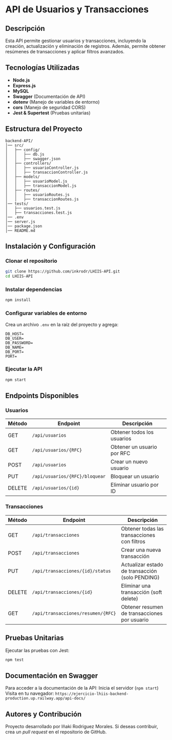 # API de Usuarios y Transacciones

## Descripción
Esta API permite gestionar usuarios y transacciones, incluyendo la creación, actualización y eliminación de registros. Además, permite obtener resúmenes de transacciones y aplicar filtros avanzados.

## Tecnologías Utilizadas
- **Node.js**
- **Express.js**
- **MySQL**
- **Swagger** (Documentación de API)
- **dotenv** (Manejo de variables de entorno)
- **cors** (Manejo de seguridad CORS)
- **Jest & Supertest** (Pruebas unitarias)

## Estructura del Proyecto
```
backend-API/
│── src/
│   ├── config/
│   │   ├── db.js
│   │   ├── swagger.json
│   ├── controllers/
│   │   ├── usuarioController.js
│   │   ├── transaccionController.js
│   ├── models/
│   │   ├── usuarioModel.js
│   │   ├── transaccionModel.js
│   ├── routes/
│   │   ├── usuarioRoutes.js
│   │   ├── transaccionRoutes.js
│── tests/
│   ├── usuarios.test.js
│   ├── transacciones.test.js
│── .env
│── server.js
│── package.json
│── README.md
```

## Instalación y Configuración
### Clonar el repositorio
```sh
git clone https://github.com/inkrodr/LHIIS-API.git
cd LHIIS-API
```

### Instalar dependencias
```sh
npm install
```

### Configurar variables de entorno
Crea un archivo `.env` en la raíz del proyecto y agrega:
```env
DB_HOST=
DB_USER=
DB_PASSWORD=
DB_NAME=
DB_PORT=
PORT=
```

### Ejecutar la API
```sh
npm start
```

## Endpoints Disponibles

### Usuarios
| Método  | Endpoint               | Descripción                     |
|---------|------------------------|---------------------------------|
| GET     | `/api/usuarios`        | Obtener todos los usuarios     |
| GET     | `/api/usuarios/{RFC}`  | Obtener un usuario por RFC     |
| POST    | `/api/usuarios`        | Crear un nuevo usuario         |
| PUT     | `/api/usuarios/{RFC}/bloquear` | Bloquear un usuario |
| DELETE  | `/api/usuarios/{id}`   | Eliminar usuario por ID        |

### Transacciones
| Método  | Endpoint                        | Descripción                                     |
|---------|---------------------------------|-------------------------------------------------|
| GET     | `/api/transacciones`           | Obtener todas las transacciones con filtros    |
| POST    | `/api/transacciones`           | Crear una nueva transacción                    |
| PUT     | `/api/transacciones/{id}/status` | Actualizar estado de transacción (solo PENDING) |
| DELETE  | `/api/transacciones/{id}`      | Eliminar una transacción (soft delete)        |
| GET     | `/api/transacciones/resumen/{RFC}` | Obtener resumen de transacciones por usuario |

## Pruebas Unitarias
Ejecutar las pruebas con Jest:
```sh
npm test
```

## Documentación en Swagger
Para acceder a la documentación de la API:
Inicia el servidor (`npm start`)
Visita en tu navegador: `https://ejercicio-lhiis-backend-production.up.railway.app/api-docs/`

## Autores y Contribución
Proyecto desarrollado por Iñaki Rodriguez Morales.
Si deseas contribuir, crea un *pull request* en el repositorio de GitHub.


